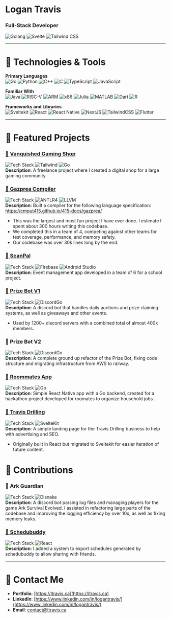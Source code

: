 # Logan Travis

### Full-Stack Developer  
![Golang](https://img.shields.io/badge/Go-00ADD8?logo=go&logoColor=white) ![Svelte](https://img.shields.io/badge/Svelte-FF3E00?logo=svelte&logoColor=white) ![Tailwind CSS](https://img.shields.io/badge/Tailwind_CSS-38B2AC?logo=tailwindcss&logoColor=white)


---


# 🔧 Technologies & Tools
**Primary Languages**  
![Go](https://img.shields.io/badge/Go-00ADD8?logo=go&logoColor=white) 
![Python](https://img.shields.io/badge/Python-3776AB?logo=python&logoColor=white) 
![C++](https://img.shields.io/badge/C++-00599C?logo=cplusplus&logoColor=white) 
![C](https://img.shields.io/badge/C-A8B9CC?logo=c&logoColor=black) 
![TypeScript](https://img.shields.io/badge/TypeScript-3178C6?logo=typescript&logoColor=white) 
![JavaScript](https://img.shields.io/badge/JavaScript-F7DF1E?logo=javascript&logoColor=black) 
  
**Familiar With**  
![Java](https://img.shields.io/badge/Java-007396?logo=java&logoColor=white)
![RISC-V](https://img.shields.io/badge/RISC--V-blue) 
![ARM](https://img.shields.io/badge/ARM-0091BD?logo=arm&logoColor=white) 
![x86](https://img.shields.io/badge/x86-lightgrey) 
![Julia](https://img.shields.io/badge/Julia-9558B2?logo=julia&logoColor=white) 
![MATLAB](https://img.shields.io/badge/MATLAB-0076A8?logo=mathworks&logoColor=white) 
![Dart](https://img.shields.io/badge/Dart-0175C2?logo=dart&logoColor=white) 
![R](https://img.shields.io/badge/R-276DC3?logo=r&logoColor=white)

**Frameworks and Libraries**  
![Sveltekit](https://img.shields.io/badge/Sveltekit-FF3E00?logo=svelte&logoColor=white) 
![React](https://img.shields.io/badge/React-61DAFB?logo=react&logoColor=black) 
![React Native](https://img.shields.io/badge/React%20Native-61DAFB?logo=react&logoColor=black) 
![NextJS](https://img.shields.io/badge/Next.js-000000?logo=nextdotjs&logoColor=white) 
![TailwindCSS](https://img.shields.io/badge/TailwindCSS-06B6D4?logo=tailwindcss&logoColor=white) 
![Flutter](https://img.shields.io/badge/Flutter-02569B?logo=flutter&logoColor=white)


---


# 🧪 Featured Projects

### [📂 Vanquished Gaming Shop](https://shop.vanquished.gg)
![Tech Stack](https://img.shields.io/badge/Sveltekit-FF3E00?logo=svelte&logoColor=white) ![Tailwind](https://img.shields.io/badge/Tailwind_CSS-38B2AC?logo=tailwindcss&logoColor=white) ![Go](https://img.shields.io/badge/Go-00ADD8?logo=go&logoColor=white)  
**Description**: A freelance project where I created a digital shop for a large gaming community.  

### [📂 Gazprea Compiler](https://cmput415.github.io/415-docs/gazprea/)
![Tech Stack](https://img.shields.io/badge/C++-00599C?logo=cplusplus&logoColor=white) ![ANTLR4](https://img.shields.io/badge/ANTLR4-FF5733?logo=antlr&logoColor=white) ![LLVM](https://img.shields.io/badge/MLIR%2FLLVM-262A36?logo=llvm&logoColor=white)  
**Description**: Built a compiler for the following language specification: https://cmput415.github.io/415-docs/gazprea/  
- This was the largest and most fun project I have ever done. I estimate I spent about 300 hours writing this codebase.
- We completed this in a team of 4, competing against other teams for test coverage, performance, and memory safety.
- Our codebase was over 30k lines long by the end.

### [📂 ScanPal](https://github.com/CMPUT301W24T30/ScanPal)
![Tech Stack](https://img.shields.io/badge/Java-007396?logo=java&logoColor=white) ![Firebase](https://img.shields.io/badge/Firebase-FFCA28?logo=firebase&logoColor=black) ![Android Studio](https://img.shields.io/badge/Android_Studio-3DDC84?logo=androidstudio&logoColor=white)  
**Description**: Event management app developed in a team of 6 for a school project.

### [📂 Prize Bot V1](https://prize-bot-website-logan-personal-projects.vercel.app/)
![Tech Stack](https://img.shields.io/badge/Go-00ADD8?logo=go&logoColor=white) ![DiscordGo](https://img.shields.io/badge/DiscordGo-5865F2?logo=discord&logoColor=white)  
**Description**: A discord bot that handles daily auctions and prize claiming systems, as well as giveaways and other events.
- Used by 1200+ discord servers with a combined total of almost 400k members.

### 📂 Prize Bot V2
![Tech Stack](https://img.shields.io/badge/Go-00ADD8?logo=go&logoColor=white) ![DiscordGo](https://img.shields.io/badge/DiscordGo-5865F2?logo=discord&logoColor=white)  
**Description**: A complete ground up refactor of the Prize Bot, fixing code structure and migrating infrastructure from AWS to railway.

### [📂 Roommates App](https://github.com/Logan9312/Hacked-2024)
![Tech Stack](https://img.shields.io/badge/React_Native-61DAFB?logo=react&logoColor=black) ![Go](https://img.shields.io/badge/Go-00ADD8?logo=go&logoColor=white)  
**Description**: Simple React Native app with a Go backend, created for a hackathon project developed for roomates to organize household jobs.

### [📂 Travis Drilling](https://www.travisdrilling.ca/)
![Tech Stack](https://img.shields.io/badge/Next.js-000000?logo=nextdotjs&logoColor=white)  ![SvelteKit](https://img.shields.io/badge/SvelteKit-FF3E00?logo=svelte&logoColor=white)  
**Description**: A simple landing page for the Travis Drilling business to help with advertising and SEO.
- Originally built in React but migrated to Sveltekit for easier iteration of future content.


# 🌟 Contributions

### 📂 Ark Guardian
![Tech Stack](https://img.shields.io/badge/Python-3776AB?logo=python&logoColor=white) ![Disnake](https://img.shields.io/badge/Disnake-7289DA?logo=discord&logoColor=white)  
**Description**: A discord bot parsing log files and managing players for the game Ark Survival Evolved. I assisted in refactoring large parts of the codebase and improving the logging efficiency by over 10x, as well as fixing memory leaks.

### [📂 Schedubuddy](https://github.com/aarctan/schedubuddy-web)
![Tech Stack](https://img.shields.io/badge/Python-3776AB?logo=python&logoColor=white) ![React](https://img.shields.io/badge/React-61DAFB?logo=react&logoColor=black)  
**Description**: I added a system to export schedules generated by schedubuddy to allow sharing with friends.


---


# 👥 Contact Me

- **Portfolio**: [https://ltravis.ca](https://ltravis.ca)
- **LinkedIn**: [https://www.linkedin.com/in/logantravis/](https://www.linkedin.com/in/logantravis/)
- **Email**: [contact@ltravis.ca](mailto:contact@ltravis.ca)  
